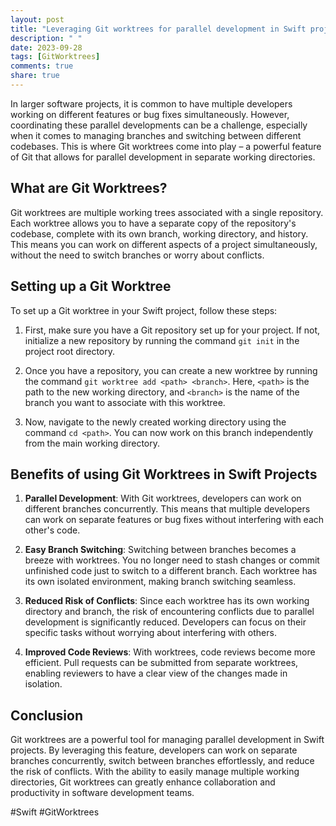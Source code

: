```yaml
---
layout: post
title: "Leveraging Git worktrees for parallel development in Swift projects"
description: " "
date: 2023-09-28
tags: [GitWorktrees]
comments: true
share: true
---
```


In larger software projects, it is common to have multiple developers working on different features or bug fixes simultaneously. However, coordinating these parallel developments can be a challenge, especially when it comes to managing branches and switching between different codebases. This is where Git worktrees come into play – a powerful feature of Git that allows for parallel development in separate working directories.

## What are Git Worktrees?

Git worktrees are multiple working trees associated with a single repository. Each worktree allows you to have a separate copy of the repository's codebase, complete with its own branch, working directory, and history. This means you can work on different aspects of a project simultaneously, without the need to switch branches or worry about conflicts.

## Setting up a Git Worktree

To set up a Git worktree in your Swift project, follow these steps:

1. First, make sure you have a Git repository set up for your project. If not, initialize a new repository by running the command `git init` in the project root directory.

2. Once you have a repository, you can create a new worktree by running the command `git worktree add <path> <branch>`. Here, `<path>` is the path to the new working directory, and `<branch>` is the name of the branch you want to associate with this worktree.

3. Now, navigate to the newly created working directory using the command `cd <path>`. You can now work on this branch independently from the main working directory.

## Benefits of using Git Worktrees in Swift Projects

1. **Parallel Development**: With Git worktrees, developers can work on different branches concurrently. This means that multiple developers can work on separate features or bug fixes without interfering with each other's code.

2. **Easy Branch Switching**: Switching between branches becomes a breeze with worktrees. You no longer need to stash changes or commit unfinished code just to switch to a different branch. Each worktree has its own isolated environment, making branch switching seamless.

3. **Reduced Risk of Conflicts**: Since each worktree has its own working directory and branch, the risk of encountering conflicts due to parallel development is significantly reduced. Developers can focus on their specific tasks without worrying about interfering with others.

4. **Improved Code Reviews**: With worktrees, code reviews become more efficient. Pull requests can be submitted from separate worktrees, enabling reviewers to have a clear view of the changes made in isolation.

## Conclusion

Git worktrees are a powerful tool for managing parallel development in Swift projects. By leveraging this feature, developers can work on separate branches concurrently, switch between branches effortlessly, and reduce the risk of conflicts. With the ability to easily manage multiple working directories, Git worktrees can greatly enhance collaboration and productivity in software development teams.

#Swift #GitWorktrees